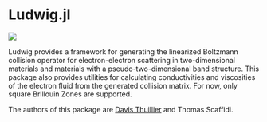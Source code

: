 ﻿# Ludwig.jl

[![](https://img.shields.io/badge/docs-dev-blue.svg)](https://davisthuillier.github.io/Ludwig.jl/dev)

Ludwig provides a framework for generating the linearized Boltzmann collision operator for electron-electron scattering in two-dimensional materials and materials with a pseudo-two-dimensional band structure. This package also provides utilities for calculating conductivities and viscosities of the electron fluid from the generated collision matrix. For now, only square Brillouin Zones are supported.

The authors of this package are [Davis Thuillier](https://github.com/DavisThuillier) and Thomas Scaffidi.
